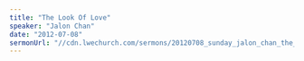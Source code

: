 ```yaml
---
title: "The Look Of Love"
speaker: "Jalon Chan"
date: "2012-07-08"
sermonUrl: "//cdn.lwechurch.com/sermons/20120708_sunday_jalon_chan_the_look_of_love.mp3"
---
```

